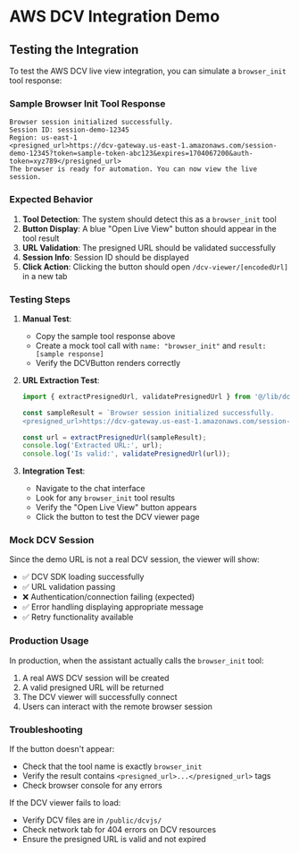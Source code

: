 # AWS DCV Integration Demo

## Testing the Integration

To test the AWS DCV live view integration, you can simulate a `browser_init` tool response:

### Sample Browser Init Tool Response

```
Browser session initialized successfully.
Session ID: session-demo-12345
Region: us-east-1
<presigned_url>https://dcv-gateway.us-east-1.amazonaws.com/session-demo-12345?token=sample-token-abc123&expires=1704067200&auth-token=xyz789</presigned_url>
The browser is ready for automation. You can now view the live session.
```

### Expected Behavior

1. **Tool Detection**: The system should detect this as a `browser_init` tool
2. **Button Display**: A blue "Open Live View" button should appear in the tool result
3. **URL Validation**: The presigned URL should be validated successfully
4. **Session Info**: Session ID should be displayed
5. **Click Action**: Clicking the button should open `/dcv-viewer/[encodedUrl]` in a new tab

### Testing Steps

1. **Manual Test**: 
   - Copy the sample tool response above
   - Create a mock tool call with `name: "browser_init"` and `result: [sample response]`
   - Verify the DCVButton renders correctly

2. **URL Extraction Test**:
   ```typescript
   import { extractPresignedUrl, validatePresignedUrl } from '@/lib/dcv/dcv-utils';
   
   const sampleResult = `Browser session initialized successfully.
   <presigned_url>https://dcv-gateway.us-east-1.amazonaws.com/session-demo-12345?token=abc123</presigned_url>`;
   
   const url = extractPresignedUrl(sampleResult);
   console.log('Extracted URL:', url);
   console.log('Is valid:', validatePresignedUrl(url));
   ```

3. **Integration Test**:
   - Navigate to the chat interface
   - Look for any `browser_init` tool results
   - Verify the "Open Live View" button appears
   - Click the button to test the DCV viewer page

### Mock DCV Session

Since the demo URL is not a real DCV session, the viewer will show:
- ✅ DCV SDK loading successfully
- ✅ URL validation passing
- ❌ Authentication/connection failing (expected)
- ✅ Error handling displaying appropriate message
- ✅ Retry functionality available

### Production Usage

In production, when the assistant actually calls the `browser_init` tool:
1. A real AWS DCV session will be created
2. A valid presigned URL will be returned
3. The DCV viewer will successfully connect
4. Users can interact with the remote browser session

### Troubleshooting

If the button doesn't appear:
- Check that the tool name is exactly `browser_init`
- Verify the result contains `<presigned_url>...</presigned_url>` tags
- Check browser console for any errors

If the DCV viewer fails to load:
- Verify DCV files are in `/public/dcvjs/`
- Check network tab for 404 errors on DCV resources
- Ensure the presigned URL is valid and not expired